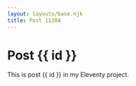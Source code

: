 ```yaml
---
layout: layouts/base.njk
title: Post 11304
---
```


# Post {{ id }}

This is post {{ id }} in my Eleventy project.
